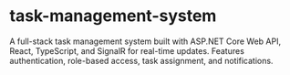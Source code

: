 # task-management-system
A full-stack task management system built with ASP.NET Core Web API, React, TypeScript, and SignalR for real-time updates. Features authentication, role-based access, task assignment, and notifications.
